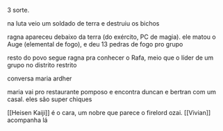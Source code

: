 3 sorte.

na luta veio um soldado de terra e destruiu os bichos

ragna apareceu debaixo da terra (do exército, PC de magia). ele matou o Auge (elemental de fogo), e deu 13 pedras de fogo pro grupo

resto do povo segue ragna pra conhecer o Rafa,  meio que o líder de um grupo no distrito restrito

conversa maria ardher

maria vai pro restaurante pomposo e encontra duncan e bertran com um casal. eles são super chiques

[[Heisen Kaiji]] é o cara, um nobre que parece o firelord ozai. [[Vivian]] acompanha lá

